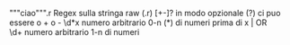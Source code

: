 """ciao""".r Regex sulla stringa raw (.r)
\[+-]? in modo opzionale (?) ci puo essere o + o -
\\d\*x numero arbitrario 0-n (\*) di numeri prima di x
| OR  
\\d+ numero arbitrario 1-n di numeri